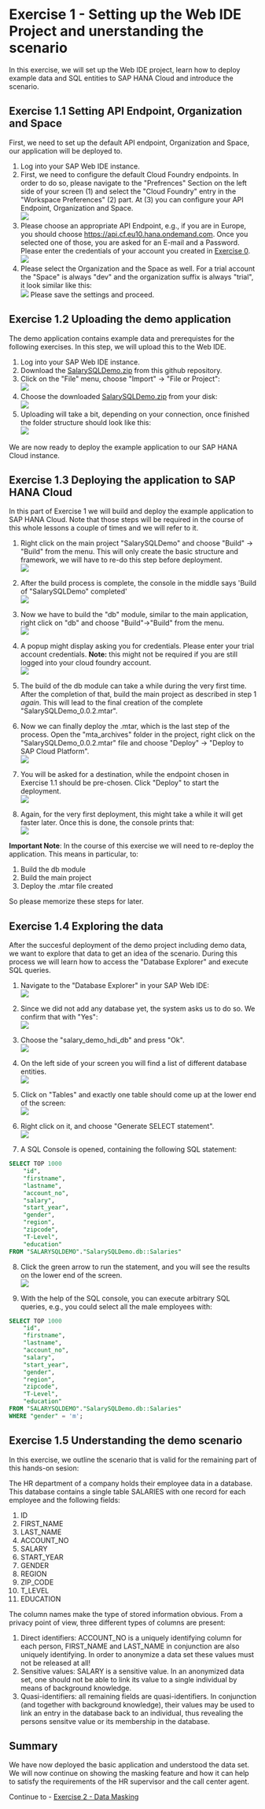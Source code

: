 # Exercise 1 - Setting up the Web IDE Project and unerstanding the scenario

In this exercise, we will set up the Web IDE project, learn how to deploy example data and SQL entities to SAP HANA Cloud and introduce the scenario.

## Exercise 1.1 Setting API Endpoint, Organization and Space

First, we need to set up the default API endpoint, Organization and Space, our application will be deployed to.

1. Log into your SAP Web IDE instance.
2. First, we need to configure the default Cloud Foundry endpoints. In order to do so, please navigate to the "Prefrences" Section on the left side of your screen (1) and select the "Cloud Foundry" entry in the "Workspace Preferences" (2) part. At (3) you can configure your API Endpoint, Organization and Space.
<br>![](/exercises/ex1/images/set_cf_api_endpoint.png)
3. Please choose an appropriate API Endpoint, e.g., if you are in Europe, you should choose https://api.cf.eu10.hana.ondemand.com. Once you selected one of those, you are asked for an E-mail and a Password. Please enter the credentials of your account you created in [Exercise 0](../ex0/README.md).
<br>![](/exercises/ex1/images/login_organization_space.png)
4. Please select the Organization and the Space as well. For a trial account the "Space" is always "dev" and the organization suffix is always "trial", it look similar like this:
<br>![](/exercises/ex1/images/chosen_api_endpoint_organization_space.png)
Please save the settings and proceed.

## Exercise 1.2 Uploading the demo application

The demo application contains example data and prerequistes for the following exercises. In this step, we will upload this to the Web IDE.

1. Log into your SAP Web IDE instance.
2. Download the [SalarySQLDemo.zip](/exercises/ex1/downloads/SalarySQLDemo.zip) from this github repository.
3. Click on the "File" menu, choose "Import" -> "File or Project":
<br>![](/exercises/ex1/images/import_file_project.png)
4. Choose the downloaded [SalarySQLDemo.zip](/exercises/ex1/downloads/SalarySQLDemo.zip) from your disk:
<br>![](/exercises/ex1/images/chosen_file.png)
5. Uploading will take a bit, depending on your connection, once finished the folder structure should look like this: 
<br>![](/exercises/ex1/images/folder_structure.png)

We are now ready to deploy the example application to our SAP HANA Cloud instance.

## Exercise 1.3 Deploying the application to SAP HANA Cloud

In this part of Exercise 1 we will build and deploy the example application to SAP HANA Cloud. Note that those steps will be required in the course of this whole lessons a couple of times and we will refer to it.

1. Right click on the main project "SalarySQLDemo" and choose "Build" -> "Build" from the menu. This will only create the basic structure and framework, we will have to re-do this step before deployment.
<br>![](/exercises/ex1/images/main_app_build.png)

2. After the build process is complete, the console in the middle says 'Build of "SalarySQLDemo" completed'
<br>![](/exercises/ex1/images/build_completed.png)

3. Now we have to build the "db" module, similar to the main application, right click on "db" and choose "Build"->"Build" from the menu.
<br>![](/exercises/ex1/images/build_db_module.png)

4. A popup might display asking you for credentials. Please enter your trial account credentials. **Note:** this might not be required if you are still logged into your cloud foundry account.
<br>![](/exercises/ex1/images/logon_for_build.png)

5. The build of the db module can take a while during the very first time. After the completion of that, build the main project as described in step 1 *again*. This will lead to the final creation of the complete "SalarySQLDemo_0.0.2.mtar".

6. Now we can finally deploy the .mtar, which is the last step of the process. Open the "mta_archives" folder in the project, right click on the "SalarySQLDemo_0.0.2.mtar" file and choose "Deploy" -> "Deploy to SAP Cloud Platform".
<br>![](/exercises/ex1/images/deploy_mtar.png)

7. You will be asked for a destination, while the endpoint chosen in Exercise 1.1 should be pre-chosen. Click "Deploy" to start the deployment.
<br>![](/exercises/ex1/images/final_deploy_endpoint.png)

8. Again, for the very first deployment, this might take a while it will get faster later. Once this is done, the console prints that:
<br>![](/exercises/ex1/images/deployment_successful.png)


**Important Note**: In the course of this exercise we will need to re-deploy the application. This means in particular, to:
1. Build the db module
2. Build the main project
3. Deploy the .mtar file created

So please memorize these steps for later.

## Exercise 1.4 Exploring the data 

After the succesful deployment of the demo project including demo data, we want to explore that data to get an idea of the scenario. During this process we will learn how to access the "Database Explorer" and execute SQL queries.

1. Navigate to the "Database Explorer" in your SAP Web IDE:
<br>![](/exercises/ex1/images/db_explorer.png)

2. Since we did not add any database yet, the system asks us to do so. We confirm that with "Yes":
<br>![](/exercises/ex1/images/add_new_db_dialogue.png)

3. Choose the "salary_demo_hdi_db" and press "Ok".
<br>![](/exercises/ex1/images/choose_hdi.png)

4. On the left side of your screen you will find a list of different database entities. 
<br>![](/exercises/ex1/images/demo_db.png)

5. Click on "Tables" and exactly one table should come up at the lower end of the screen:
<br>![](/exercises/ex1/images/tables.png)

6. Right click on it, and choose "Generate SELECT statement".
<br>![](/exercises/ex1/images/generate_select.png)

7. A SQL Console is opened, containing the following SQL statement:
```SQL
SELECT TOP 1000
	"id",
	"firstname",
	"lastname",
	"account_no",
	"salary",
	"start_year",
	"gender",
	"region",
	"zipcode",
	"T-Level",
	"education"
FROM "SALARYSQLDEMO"."SalarySQLDemo.db::Salaries"
```
8. Click the green arrow to run the statement, and you will see the results on the lower end of the screen.
<br>![](/exercises/ex1/images/run_sql_query.png)

9. With the help of the SQL console, you can execute arbitrary SQL queries, e.g., you could select all the male employees with:

```SQL
SELECT TOP 1000
	"id",
	"firstname",
	"lastname",
	"account_no",
	"salary",
	"start_year",
	"gender",
	"region",
	"zipcode",
	"T-Level",
	"education"
FROM "SALARYSQLDEMO"."SalarySQLDemo.db::Salaries"
WHERE "gender" = 'm';
```
## Exercise 1.5 Understanding the demo scenario

In this exercise, we outline the scenario that is valid for the remaining part of this hands-on sesion: 

The HR department of a company holds their employee data in a database. This database contains a single table SALARIES with one record for each employee and the following fields:

1. ID
2. FIRST_NAME
3. LAST_NAME
4. ACCOUNT_NO
5. SALARY
6. START_YEAR
7. GENDER
8. REGION
9. ZIP_CODE
10. T_LEVEL
11. EDUCATION

The column names make the type of stored information obvious. From a privacy point of view, three different types of columns are present: 

1. Direct identifiers: ACCOUNT_NO is a uniquely identifying column for each person, FIRST_NAME and LAST_NAME in conjunction are also uniquely identifying. In order to anonymize a data set these values must not be released at all!
2. Sensitive values: SALARY is a sensitive value. In an anonymized data set, one should not be able to link its value to a single individual by means of background knowledge.
3. Quasi-identifiers: all remaining fields are quasi-identifiers. In conjunction (and together with background knowledge), their values may be used to link an entry in the database back to an individual, thus revealing the persons sensitve value or its membership in the database.

## Summary

We have now deployed the basic application and understood the data set. We will now continue on showing the masking feature and how it can help to satisfy the requirements of the HR supervisor and the call center agent.

Continue to - [Exercise 2 - Data Masking](../ex2/README.md)
